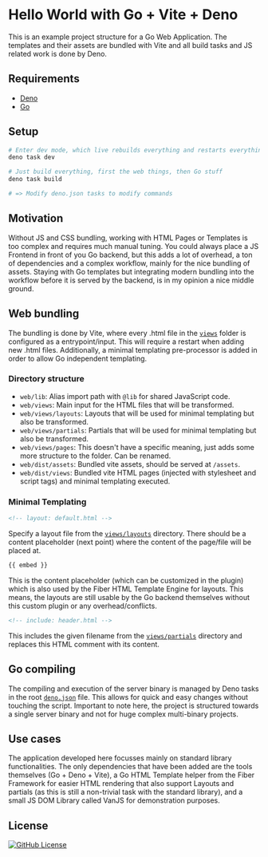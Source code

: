 # Hello World with Go + Vite + Deno

This is an example project structure for a Go Web Application. The templates and their assets are bundled with Vite and all build tasks and JS related work is done by Deno.

## Requirements

- [Deno](https://deno.com/)
- [Go](https://go.dev/)

## Setup

```bash
# Enter dev mode, which live rebuilds everything and restarts everything automatically
deno task dev

# Just build everything, first the web things, then Go stuff
deno task build

# => Modify deno.json tasks to modify commands
```

## Motivation

Without JS and CSS bundling, working with HTML Pages or Templates is too complex and requires much manual tuning. You could always place a JS Frontend in front of you Go backend, but this adds a lot of overhead, a ton of dependencies and a complex workflow, mainly for the nice bundling of assets. Staying with Go templates but integrating modern bundling into the workflow before it is served by the backend, is in my opinion a nice middle ground.

## Web bundling

The bundling is done by Vite, where every .html file in the [`views`](./web/views) folder is configured as a entrypoint/input. This will require a restart when adding new .html files. Additionally, a minimal templating pre-processor is added in order to allow Go independent templating.

### Directory structure

- `web/lib`: Alias import path with `@lib` for shared JavaScript code.
- `web/views`: Main input for the HTML files that will be transformed.
- `web/views/layouts`: Layouts that will be used for minimal templating but also be transformed.
- `web/views/partials`: Partials that will be used for minimal templating but also be transformed.
- `web/views/pages`: This doesn't have a specific meaning, just adds some more structure to the folder. Can be renamed.
- `web/dist/assets`: Bundled vite assets, should be served at `/assets`.
- `web/dist/views`: Bundled vite HTML pages (injected with stylesheet and script tags) and minimal templating executed.

### Minimal Templating

```html
<!-- layout: default.html -->
```
Specify a layout file from the [`views/layouts`](./web/views/layouts) directory. There should be a content placeholder (next point) where the content of the page/file will be placed at.

```html
{{ embed }}
```
This is the content placeholder (which can be customized in the plugin) which is also used by the Fiber HTML Template Engine for layouts. This means, the layouts are still usable by the Go backend themselves without this custom plugin or any overhead/conflicts.

```html
<!-- include: header.html -->
```
This includes the given filename from the [`views/partials`](./web/views/partials) directory and replaces this HTML comment with its content.

## Go compiling

The compiling and execution of the server binary is managed by Deno tasks in the root [`deno.json`](./deno.json) file. This allows for quick and easy changes without touching the script. Important to note here, the project is structured towards a single server binary and not for huge complex multi-binary projects.

## Use cases

The application developed here focusses mainly on standard library functionalities. The only dependencies that have been added are the tools themselves (Go + Deno + Vite), a Go HTML Template helper from the Fiber Framework for easier HTML rendering that also support Layouts and partials (as this is still a non-trivial task with the standard library), and a small JS DOM Library called VanJS for demonstration purposes.

## License

[![GitHub License](https://img.shields.io/github/license/oltdaniel/go-deno-vite-example)](./LICENSE)